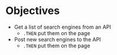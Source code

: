 # Objectives

- Get a list of search engines from an API
  - `.THEN` put them on the page
- Post new search engines to the API
  - `.THEN` put them on the page
